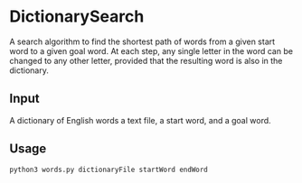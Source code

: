 # DictionarySearch

A search algorithm to find the shortest path of words from a given start word to a given goal word. At each step, any single letter in the word can be changed to any other letter, provided that the resulting word is also in the dictionary.

## Input 
A dictionary of English words a text file, a start word, and a goal word.

## Usage 
```
python3 words.py dictionaryFile startWord endWord
```
